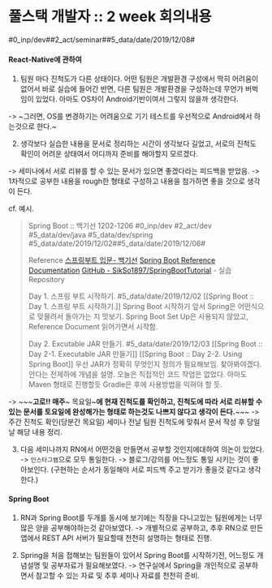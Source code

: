 # 풀스택 개발자 :: 2 week 회의내용
#0_inp/dev##2_act/seminar##5_data/date/2019/12/08#

#### React-Native에 관하여

1. 팀원 마다 진척도가 다른 상태이다. 어떤 팀원은 개발환경 구성에서 딱히 어려움이 없어서 바로 실습에 들어간 반면, 다른 팀원은 개발환경을 구성하는데 무언가 버벅임이 있었다. 아마도 OS차이 Android기반이여서 그렇지 않을까 생각한다.

-> ~그러면, OS를 변경하기는 어려움으로 기기 테스트를 우선적으로 Android에서 하는것으로 한다.~

2. 생각보다 실습한 내용을 문서로 정리하는 시간이 생각보다 길었고, 서로의 진척도 확인이 어려운 상태여서  어디까지 준비를 해야할지 모르겠다. 

-> 세미나에서 서로 리뷰를 할 수 있는 문서가 있으면 좋겠다라는 피드백을 받았음.
-> 1차적으로 공부한 내용을 rough한 형태로 구성하고 내용을 첨가하면 좋을 것으로 생각이 든다.

cf. 예시.
>  Spring Boot :: 백기선 1202-1206
> #0_inp/dev #2_act/dev
> #5_data/dev/java #5_data/dev/spring
> #5_data/date/2019/12/02##5_data/date/2019/12/06#
> 
> Reference
> [스프링부트 입문- 백기선](https://www.youtube.com/watch?v=PicKx3lDGLk&list=PLfI752FpVCS8tDT1QEYwcXmkKDz-_6nm3&index=3&t=5s)
> [Spring Boot Reference Documentation](https://docs.spring.io/spring-boot/docs/2.2.1.RELEASE/reference/html/) 
> [GitHub - SikSo1897/SpringBootTutorial](https://github.com/SikSo1897/SpringBootTutorial) - 실습 Repository
> 
> Day 1. 스프링 부트 시작하기.
> #5_data/date/2019/12/02
> [[Spring Boot :: Day 1. 스프링 부트 시작하기.]]
>  Spring Boot 시작하기 앞서 Spring은 어떤식으로 맞물려서 돌아가는 지 맛보기. Spring Boot Set Up은 사용되지 않았고, Reference Document 읽어가면서 시작함.
> 
> Day 2. Excutable JAR 만들기.
> #5_data/date/2019/12/03
> [[Spring Boot :: Day 2-1. Executable JAR 만들기]] 
> [[Spring Boot :: Day 2-2. Using Spring Boot]]
> 우선 JAR가 정확히 무엇인지 정의가 필요해보임. 찾아봐야겠다. 안다는 전제하에 개념을 설명. 오늘은 직접적인 코드 작업은 없었다. 아마도 Maven 형태로 진행할듯 Gradle은 후에 사용방법을 익혀야 할 듯.




-> ~~~**고로!! 매주**~ 목요일~**에 현재 진척도를 확인하고, 진척도에 따라 서로 리뷰할 수 있는 문서를 토요일에 완성해가는 형태로 하는것도 나쁘지 않다고 생각이 든다.**~~~
-> 주간 진척도 확인(당분간 목요일) 세미나 전날 팀원 진척도에 맞춰서 문서 작성 후 당일날 해당 내용 정리.

3. 다음 세미나까지 RN에서 어떤것을 만들면서 공부할 것인지에대하여 의논이 있었다.
-> `인스타그램`으로 모두 통일한다.
-> 블로그/강의를 어느정도 통일 시키는 것이 좋아보인다. 
(구현하는 순서가 동일해야 서로 피드백 주고 받기가 좋을것 같다고 생각한다.)

#### Spring Boot
1. RN과 Spring Boot를 두개를 동시에 보기에는 직장을 다니고있는 팀원에게는 너무 많은 양을 공부해야하는것 같아보였다.
-> 개별적으로 공부하고, 추후 RN으로 만든 앱에서 REST API 서버가 필요할때 천천히 설명하는 형태로 진행.

2. Spring을 처음 접해보는 팀원들이 있어서 Spring Boot를 시작하기전, 어느정도 개념설명 및 공부자료가 필요해보였다.
-> 연구실에서 Spring을 개인적으로 공부하면서 참고할 수 있는 자료 및 추후 세미나 자료를 천천히 준비.


